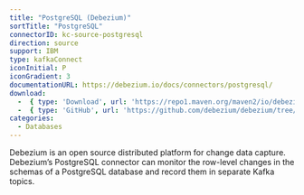 ```yaml
---
title: "PostgreSQL (Debezium)"
sortTitle: "PostgreSQL"
connectorID: kc-source-postgresql
direction: source
support: IBM
type: kafkaConnect
iconInitial: P
iconGradient: 3
documentationURL: https://debezium.io/docs/connectors/postgresql/
download:
  -  { type: 'Download', url: 'https://repo1.maven.org/maven2/io/debezium/debezium-connector-postgres/' }
  -  { type: 'GitHub', url: 'https://github.com/debezium/debezium/tree/master/debezium-connector-postgres' }
categories:
  - Databases
---
```


Debezium is an open source distributed platform for change data capture. Debezium’s PostgreSQL connector can monitor the row-level changes in the schemas of a PostgreSQL database and record them in separate Kafka topics.
